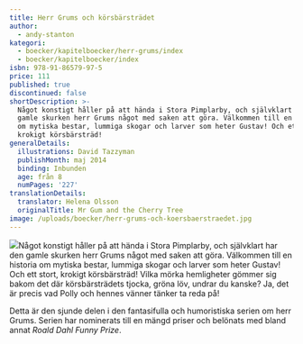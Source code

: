 ```yaml
---
title: Herr Grums och körsbärsträdet
author:
  - andy-stanton
kategori:
  - boecker/kapitelboecker/herr-grums/index
  - boecker/kapitelboecker/index
isbn: 978-91-86579-97-5
price: 111
published: true
discontinued: false
shortDescription: >-
  Något konstigt håller på att hända i Stora Pimplarby, och självklart har den
  gamle skurken herr Grums något med saken att göra. Välkommen till en historia
  om mytiska bestar, lummiga skogar och larver som heter Gustav! Och ett stort,
  krokigt körsbärsträd!
generalDetails:
  illustrations: David Tazzyman
  publishMonth: maj 2014
  binding: Inbunden
  age: från 8
  numPages: '227'
translationDetails:
  translator: Helena Olsson
  originalTitle: Mr Gum and the Cherry Tree
image: /uploads/boecker/herr-grums-och-koersbaerstraedet.jpg
---
```

![](/uploads/images/grums7-logo8.gif)Något konstigt håller på att hända i Stora Pimplarby, och självklart har den gamle skurken herr Grums något med saken att göra. Välkommen till en historia om mytiska bestar, lummiga skogar och larver som heter Gustav! Och ett stort, krokigt körsbärsträd! Vilka mörka hemligheter gömmer sig bakom det där körsbärsträdets tjocka, gröna löv, undrar du kanske? Ja, det är precis vad Polly och hennes vänner tänker ta reda på!

Detta är den sjunde delen i den fantasifulla och humoristiska serien om herr Grums. Serien har nominerats till en mängd priser och belönats med bland annat _Roald Dahl Funny Prize_.
